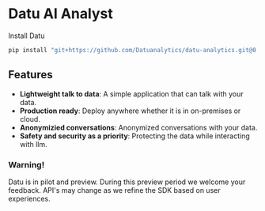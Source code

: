 # Datu AI Analyst

Install Datu

```sh
pip install "git+https://github.com/Datuanalytics/datu-analytics.git@0.0.1#egg=datu[postgres,sqldb]"
```

## Features

- **Lightweight talk to data**: A simple application that can talk with your data.
- **Production ready**: Deploy anywhere whether it is in on-premises or cloud.
- **Anonymizied conversations**: Anonymized conversations with your data.
- **Safety and security as a priority**: Protecting the data while interacting with llm.

### Warning!

Datu is in pilot and preview. During this preview period we welcome your feedback. API's may change as we refine the SDK based on user experiences.